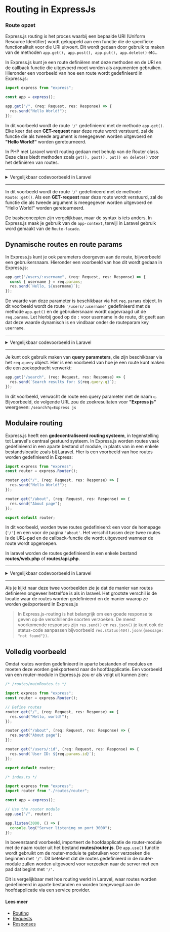 # Routing in ExpressJs

### Route opzet

Express.js routing is het proces waarbij een bepaalde URI (Uniform Resource Identifier) wordt gekoppeld aan een functie die de specifieke functionaliteit voor die URI uitvoert. Dit wordt gedaan door gebruik te maken van de methoden `app.get(), app.post(), app.put(), app.delete()` etc..

In Express.js kunt je een route definiëren met deze methoden en de URI en de callback functie die uitgevoerd moet worden als argumenten gebruiken. Hieronder een voorbeeld van hoe een route wordt gedefinieerd in Express.js:

```javascript
import express from "express";

const app = express();

app.get("/", (req: Request, res: Response) => {
  res.send("Hello World!");
});
```

In dit voorbeeld wordt de route `'/'` gedefinieerd met de methode `app.get()`. Elke keer dat een **GET-request** naar deze route wordt verstuurd, zal de functie die als tweede argument is meegegeven worden uitgevoerd en **"Hello World!"** worden geretourneerd.

In PHP met Laravel wordt routing gedaan met behulp van de Router class. Deze class biedt methoden zoals `get(), post(), put() en delete()` voor het definiëren van routes.

<hr />
<details>
  <summary>Vergelijkbaar codevoorbeeld in Laravel</summary>

```php
Route::get("/", function () {
  return "Hello World!";
});

```

</details>
<hr />

In dit voorbeeld wordt de route `'/'` gedefinieerd met de methode `Route::get()`. Als een **GET-request** naar deze route wordt verstuurd, zal de functie die als tweede argument is meegegeven worden uitgevoerd en "Hello World!" worden geretourneerd.

De basisconcepten zijn vergelijkbaar, maar de syntax is iets anders. In Express.js maak je gebruik van de `app-context`, terwijl in Laravel gebruik word gemaakt van de `Route-facade`.

## Dynamische routes en route params

In Express.js kunt je ook parameters doorgeven aan de route, bijvoorbeeld een gebruikersnaam. Hieronder een voorbeeld van hoe dit wordt gedaan in Express.js:

```javascript
app.get("/users/:username", (req: Request, res: Response) => {
  const { username } = req.params;
  res.send(`Hello, ${username}`);
});
```

De waarde van deze parameter is beschikbaar via het `req.params` object.
In dit voorbeeld wordt de route `'/users/:username'` gedefinieerd met de methode `app.get()` en de gebruikersnaam wordt opgevraagd uit de `req.params`. Let hierbij goed op de `:` voor username in de route, dit geeft aan dat deze waarde dynamisch is en vindbaar onder de routeparam key `username`.

<hr />
<details>
  <summary>Vergelijkbaar codevoorbeeld in Laravel</summary>

```php
Route::get('/users/{username}', function($username) {
    return "Hello, ".$username;
});
```

</details>
<hr />

Je kunt ook gebruik maken van **query parameters**, die zijn beschikbaar via het `req.query` object. Hier is een voorbeeld van hoe je een route kunt maken die een zoekopdracht verwerkt:

```javascript
app.get("/search", (req: Request, res: Response) => {
  res.send(`Search results for: ${req.query.q}`);
});
```

In dit voorbeeld, verwacht de route een query parameter met de naam `q`. Bijvoorbeeld, de volgende URL zou de zoekresultaten voor **"Express js"** weergeven: `/search?q=Express js`

## Modulaire routing

Express.js heeft een **gedecentraliseerd routing systeem**, in tegenstelling tot Laravel's centraal gestuurd systeem. In Express.js worden routes vaak gedefinieerd in een aparte bestand of module, in plaats van in een enkele bestandslocatie zoals bij Laravel. Hier is een voorbeeld van hoe routes worden gedefinieerd in Express:

```javascript
import express from "express";
const router = express.Router();

router.get("/", (req: Request, res: Response) => {
  res.send("Hello World!");
});

router.get("/about", (req: Request, res: Response) => {
  res.send("About page");
});

export default router;
```

In dit voorbeeld, worden twee routes gedefinieerd: een voor de homepage (`'/'`) en een voor de pagina `'about'`. Het verschil tussen deze twee routes is de URL-pad en de callback-functie die wordt uitgevoerd wanneer de route wordt opgeroepen.

In laravel worden de routes gedefinieerd in een enkele bestand **routes/web.php** of **routes/api.php**.

<hr />
<details>
  <summary>Vergelijkbaar codevoorbeeld in Laravel</summary>

```php
Route::get('/', function () {
    return view('welcome');
});

Route::get('/about', function () {
    return view('about');
});

```

</details>
<hr />

Als je kijkt naar deze twee voorbeelden zie je dat de manier van routes definieren ongeveer hetzelfde is als in laravel. Het grootste verschil is de locatie waar de routes worden gedefinieerd en de manier waarop ze worden geëxporteerd in Express.js

> In Express.js-routing is het belangrijk om een goede response te geven op de verschillende soorten verzoeken. De meest voorkomende responses zijn `res.send()` en `res.json()` je kunt ook de status-code aanpassen bijvoorbeeld `res.status(404).json({message: "not found"})`.

## Volledig voorbeeld

Omdat routes worden gedefinieerd in aparte bestanden of modules en moeten deze worden geëxporteerd naar de hoofdapplicatie. Een voorbeeld van een router-module in Express.js zou er als volgt uit kunnen zien:

```javascript
/* /routes/mainRoutes.ts */

import express from "express";
const router = express.Router();

// Define routes
router.get("/", (req: Request, res: Response) => {
  res.send("Hello, world!");
});

router.get("/about", (req: Request, res: Response) => {
  res.send("About page");
});

router.get("/users/:id", (req: Request, res: Response) => {
  res.send(`User ID: ${req.params.id}`);
});

export default router;
```

```javascript
/* index.ts */

import express from "express";
import router from "./routes/router";

const app = express();

// Use the router module
app.use("/", router);

app.listen(3000, () => {
  console.log("Server listening on port 3000");
});
```

In bovenstaand voorbeeld, importeert de hoofdapplicatie de router-module met de naam router uit het bestand **routes/router.js**. De `app.use()` functie wordt gebruikt om de router-module te gebruiken voor verzoeken die beginnen met `'/'`. Dit betekent dat de routes gedefinieerd in de router-module zullen worden uitgevoerd voor verzoeken naar de server met een pad dat begint met `'/'`.

Dit is vergelijkbaar met hoe routing werkt in Laravel, waar routes worden gedefinieerd in aparte bestanden en worden toegevoegd aan de hoofdapplicatie via een service provider.

#### Lees meer

- [Routing](https://expressjs.com/en/5x/api.html#router)
- [Requests](https://expressjs.com/en/5x/api.html#req)
- [Responses](https://expressjs.com/en/5x/api.html#res)
